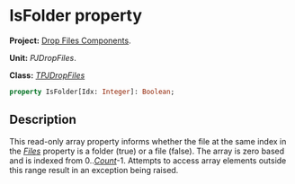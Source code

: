 # IsFolder property #

**Project:** [Drop Files Components](DropFilesComponents.md).

**Unit:** _PJDropFiles_.

**Class:** _[TPJDropFiles](TPJDropFiles.md)_

```pascal
property IsFolder[Idx: Integer]: Boolean;
```

## Description ##

This read-only array property informs whether the file at the same index in the _[Files](TPJDropFilesFiles.md)_ property is a folder (true) or a file (false). The array is zero based and is indexed from 0.._[Count](TPJDropFilesCount.md)_-1. Attempts to access array elements outside this range result in an exception being raised.